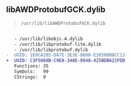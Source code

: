 ## libAWDProtobufGCK.dylib

> `/usr/lib/libAWDProtobufGCK.dylib`

```diff

   - /usr/lib/libobjc.A.dylib
   - /usr/lib/libprotobuf-lite.dylib
   - /usr/lib/libprotobuf.dylib
-  UUID: 1E0CA285-DA7E-3E3E-8608-E10588B8CC13
+  UUID: C3F5068B-C9E8-348E-8948-425BDB622FDD
   Functions: 35
   Symbols:   99
   CStrings:  9

```
